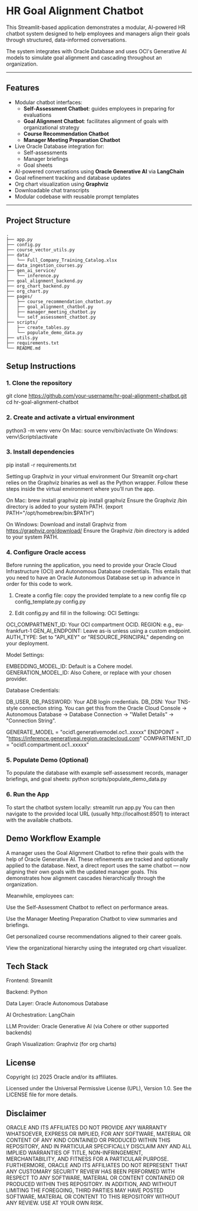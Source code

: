 # HR Goal Alignment Chatbot

This Streamlit-based application demonstrates a modular, AI-powered HR chatbot system designed to help employees and managers align their goals through structured, data-informed conversations.

The system integrates with Oracle Database and uses OCI's Generative AI models to simulate goal alignment and cascading throughout an organization.

---

## Features

- Modular chatbot interfaces:
  - **Self-Assessment Chatbot**: guides employees in preparing for evaluations
  - **Goal Alignment Chatbot**: facilitates alignment of goals with organizational strategy
  - **Course Recommendation Chatbot**
  - **Manager Meeting Preparation Chatbot**
- Live Oracle Database integration for:
  - Self-assessments
  - Manager briefings
  - Goal sheets
- AI-powered conversations using **Oracle Generative AI** via **LangChain**
- Goal refinement tracking and database updates
- Org chart visualization using **Graphviz**
- Downloadable chat transcripts
- Modular codebase with reusable prompt templates

---

##  Project Structure

```text
.
├── app.py
├── config.py
├── course_vector_utils.py
├── data/
│   └── Full_Company_Training_Catalog.xlsx
├── data_ingestion_courses.py
├── gen_ai_service/
│   └── inference.py
├── goal_alignment_backend.py
├── org_chart_backend.py
├── org_chart.py
├── pages/
│   ├── course_recommendation_chatbot.py
│   ├── goal_alignment_chatbot.py
│   ├── manager_meeting_chatbot.py
│   └── self_assessment_chatbot.py
├── scripts/
│   ├── create_tables.py
│   └── populate_demo_data.py
├── utils.py
├── requirements.txt
└── README.md
```

## Setup Instructions

### 1. Clone the repository
git clone https://github.com/your-username/hr-goal-alignment-chatbot.git
cd hr-goal-alignment-chatbot

### 2. Create and activate a virtual environment
python3 -m venv venv 
On Mac:
source venv/bin/activate
On Windows:
venv\Scripts\activate

### 3. Install dependencies
pip install -r requirements.txt

Setting up Graphviz in your virtual environment
Our Streamlit org‑chart relies on the Graphviz binaries as well as the Python wrapper.
Follow these steps inside the virtual environment where you’ll run the app.

On Mac:
brew install graphviz
pip install graphviz
Ensure the Graphviz /bin directory is added to your system PATH.
(export PATH="/opt/homebrew/bin:$PATH")

On Windows:
Download and install Graphviz from https://graphviz.org/download/
Ensure the Graphviz /bin directory is added to your system PATH.

### 4. Configure Oracle access
Before running the application, you need to provide your Oracle Cloud Infrastructure (OCI) and Autonomous Database credentials. This entails that you need to have an Oracle Autonomous Database set up in advance in order for this code to work.

1. Create a config file: 
    copy the provided template to a new config file
    cp config_template.py config.py

2. Edit config.py and fill in the following: 
OCI Settings:

OCI_COMPARTMENT_ID: Your OCI compartment OCID.
REGION: e.g., eu-frankfurt-1
GEN_AI_ENDPOINT: Leave as-is unless using a custom endpoint.
AUTH_TYPE: Set to "API_KEY" or "RESOURCE_PRINCIPAL" depending on your deployment.

Model Settings:

EMBEDDING_MODEL_ID: Default is a Cohere model.
GENERATION_MODEL_ID: Also Cohere, or replace with your chosen provider.

Database Credentials:

DB_USER, DB_PASSWORD: Your ADB login credentials.
DB_DSN: Your TNS-style connection string. You can get this from the Oracle Cloud Console → Autonomous Database → Database Connection → "Wallet Details" → "Connection String".

GENERATE_MODEL = "ocid1.generativemodel.oc1..xxxxx"
ENDPOINT = "https://inference.generativeai.region.oraclecloud.com"
COMPARTMENT_ID = "ocid1.compartment.oc1..xxxxx"

### 5. Populate Demo (Optional)
To populate the database with example self-assessment records, manager briefings, and goal sheets:
python scripts/populate_demo_data.py

### 6. Run the App
To start the chatbot system locally:
streamlit run app.py
You can then navigate to the provided local URL (usually http://localhost:8501) to interact with the available chatbots.

## Demo Workflow Example
A manager uses the Goal Alignment Chatbot to refine their goals with the help of Oracle Generative AI.
These refinements are tracked and optionally applied to the database.
Next, a direct report uses the same chatbot — now aligning their own goals with the updated manager goals.
This demonstrates how alignment cascades hierarchically through the organization.

Meanwhile, employees can:

Use the Self-Assessment Chatbot to reflect on performance areas.

Use the Manager Meeting Preparation Chatbot to view summaries and briefings.

Get personalized course recommendations aligned to their career goals.

View the organizational hierarchy using the integrated org chart visualizer.


## Tech Stack
Frontend: Streamlit

Backend: Python

Data Layer: Oracle Autonomous Database

AI Orchestration: LangChain

LLM Provider: Oracle Generative AI (via Cohere or other supported backends)

Graph Visualization: Graphviz (for org charts)

## License
Copyright (c) 2025 Oracle and/or its affiliates.

Licensed under the Universal Permissive License (UPL), Version 1.0.
See the LICENSE file for more details.

## Disclaimer
ORACLE AND ITS AFFILIATES DO NOT PROVIDE ANY WARRANTY WHATSOEVER, EXPRESS OR IMPLIED, FOR ANY SOFTWARE, MATERIAL OR CONTENT OF ANY KIND CONTAINED OR PRODUCED WITHIN THIS REPOSITORY, AND IN PARTICULAR SPECIFICALLY DISCLAIM ANY AND ALL IMPLIED WARRANTIES OF TITLE, NON-INFRINGEMENT, MERCHANTABILITY, AND FITNESS FOR A PARTICULAR PURPOSE.
FURTHERMORE, ORACLE AND ITS AFFILIATES DO NOT REPRESENT THAT ANY CUSTOMARY SECURITY REVIEW HAS BEEN PERFORMED WITH RESPECT TO ANY SOFTWARE, MATERIAL OR CONTENT CONTAINED OR PRODUCED WITHIN THIS REPOSITORY.
IN ADDITION, AND WITHOUT LIMITING THE FOREGOING, THIRD PARTIES MAY HAVE POSTED SOFTWARE, MATERIAL OR CONTENT TO THIS REPOSITORY WITHOUT ANY REVIEW. USE AT YOUR OWN RISK.